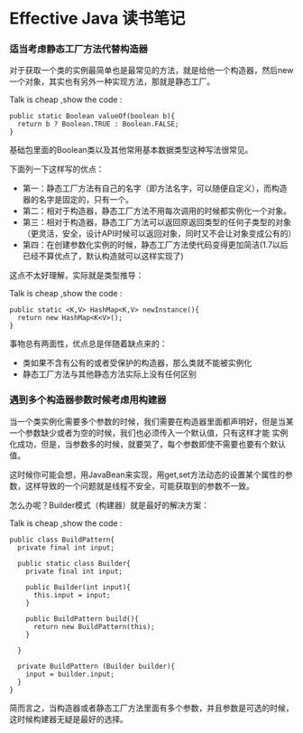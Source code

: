 # Effective Java 读书笔记

### 适当考虑静态工厂方法代替构造器

对于获取一个类的实例最简单也是最常见的方法，就是给他一个构造器，然后new一个对象，其实也有另外一种实现方法，那就是静态工厂。

Talk is cheap ,show the code :

```
public static Boolean valueOf(boolean b){
  return b ? Boolean.TRUE : Boolean.FALSE;
}

```
基础包里面的Boolean类以及其他常用基本数据类型这种写法很常见。

下面列一下这样写的优点：

* 第一：静态工厂方法有自己的名字（即方法名字，可以随便自定义），而构造器的名字是固定的，只有一个。
* 第二：相对于构造器，静态工厂方法不用每次调用的时候都实例化一个对象。
* 第三：相对于构造器，静态工厂方法可以返回原返回类型的任何子类型的对象（更灵活，安全，设计API时候可以返回对象，同时又不会让对象变成公有的）
* 第四：在创建参数化实例的时候，静态工厂方法使代码变得更加简洁(1.7以后已经不算优点了，默认构造就可以这样实现了)

这点不太好理解，实际就是类型推导：

Talk is cheap ,show the code :

```
public static <K,V> HashMap<K,V> newInstance(){
  return new HashMap<K<V>();
}

```

事物总有两面性，优点总是伴随着缺点来的：

* 类如果不含有公有的或者受保护的构造器，那么类就不能被实例化
* 静态工厂方法与其他静态方法实际上没有任何区别

### 遇到多个构造器参数时候考虑用构建器

当一个类实例化需要多个参数的时候，我们需要在构造器里面都声明好，但是当某一个参数缺少或者为空的时候，我们也必须传入一个默认值，只有这样才能
实例化成功，但是，当参数多的时候，就要哭了，每个参数即使不需要也要有个默认值。

这时候你可能会想，用JavaBean来实现，用get,set方法动态的设置某个属性的参数，这样导致的一个问题就是线程不安全，可能获取到的参数不一致。

怎么办呢？Builder模式（构建器）就是最好的解决方案：

Talk is cheap ,show the code :

```
public class BuildPattern{
  private final int input;

  public static class Builder{
    private final int input;

    public Builder(int input){
      this.input = input;
    }

    public BuildPattern build(){
      return new BuildPattern(this);
    }

  }

  private BuildPattern (Builder builder){
    input = builder.input;
  }
}

```

简而言之，当构造器或者静态工厂方法里面有多个参数，并且参数是可选的时候，这时候构建器无疑是最好的选择。
